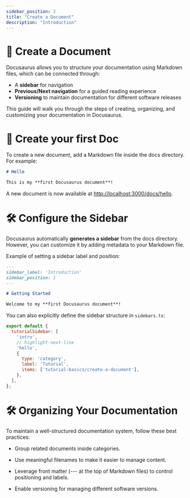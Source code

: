 ```yaml
---
sidebar_position: 2
title: "Create a Document"
description: "Introduction"
---
```

# 📌 Create a Document

Docusaurus allows you to structure your documentation using Markdown files, which can be connected through:

- A **sidebar** for navigation
- **Previous/Next navigation** for a guided reading experience
- **Versioning** to maintain documentation for different software releases

This guide will walk you through the steps of creating, organizing, and customizing your documentation in Docusaurus.

# 🚀 Create your first Doc

To create a new document, add a Markdown file inside the docs directory. For example:

```md title="docs/hello.md"
# Hello

This is my **first Docusaurus document**!
```

A new document is now available at [http://localhost:3000/docs/hello](http://localhost:3000/docs/hello).

# 🛠 Configure the Sidebar

Docusaurus automatically **generates a sidebar** from the docs directory. However, you can customize it by adding metadata to your Markdown file.

Example of setting a sidebar label and position:

```md title="docs/hello.md" {1-4}
---
sidebar_label: 'Introduction'
sidebar_position: 1
---

# Getting Started

Welcome to my **first Docusaurus document**!
```

You can also explicitly define the sidebar structure in `sidebars.ts`:

```js title="sidebars.js"
export default {
  tutorialSidebar: [
    'intro',
    // highlight-next-line
    'hello',
    {
      type: 'category',
      label: 'Tutorial',
      items: ['tutorial-basics/create-a-document'],
    },
  ],
};
```

# 🛠 Organizing Your Documentation

To maintain a well-structured documentation system, follow these best practices:

* Group related documents inside categories.

* Use meaningful filenames to make it easier to manage content.

* Leverage front matter (--- at the top of Markdown files) to control positioning and labels.

* Enable versioning for managing different software versions.
